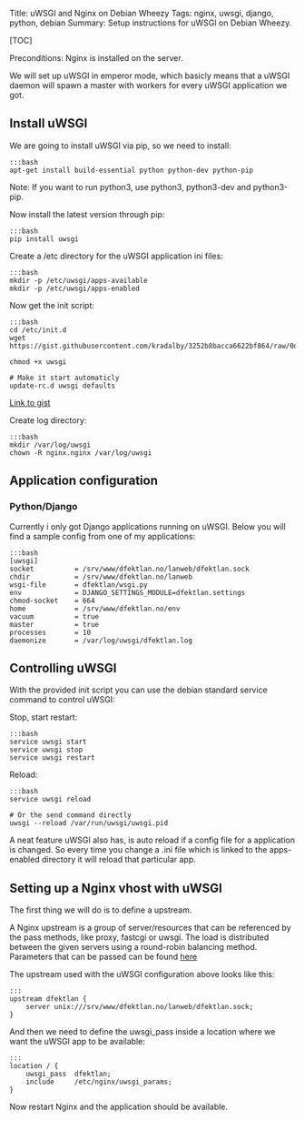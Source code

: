 Title: uWSGI and Nginx on Debian Wheezy
Tags: nginx, uwsgi, django, python, debian
Summary: Setup instructions for uWSGI on Debian Wheezy.

[TOC]


Preconditions: Nginx is installed on the server.

We will set up uWSGI in emperor mode, which basicly means that a uWSGI daemon will spawn a master with workers for every uWSGI application we got.


## Install uWSGI 
We are going to install uWSGI via pip, so we need to install:

    :::bash
    apt-get install build-essential python python-dev python-pip

Note: If you want to run python3, use python3, python3-dev and python3-pip.

Now install the latest version through pip:
    
    :::bash 
    pip install uwsgi

Create a /etc directory for the uWSGI application ini files:

    :::bash 
    mkdir -p /etc/uwsgi/apps-available
    mkdir -p /etc/uwsgi/apps-enabled

Now get the init script:

    :::bash
    cd /etc/init.d
    wget https://gist.githubusercontent.com/kradalby/3252b8bacca6622bf864/raw/0d6d2b034284a8256c646433782ee0217b04c437/uwsgi

    chmod +x uwsgi

    # Make it start automaticly
    update-rc.d uwsgi defaults

[Link to gist](https://gist.github.com/kradalby/3252b8bacca6622bf864)

Create log directory:
    
    :::bash
    mkdir /var/log/uwsgi
    chown -R nginx.nginx /var/log/uwsgi

## Application configuration

### Python/Django
Currently i only got Django applications running on uWSGI. Below you will find a sample config from one of my applications:

    :::bash
    [uwsgi]
    socket          = /srv/www/dfektlan.no/lanweb/dfektlan.sock
    chdir           = /srv/www/dfektlan.no/lanweb
    wsgi-file       = dfektlan/wsgi.py
    env             = DJANGO_SETTINGS_MODULE=dfektlan.settings
    chmod-socket    = 664
    home            = /srv/www/dfektlan.no/env
    vacuum          = true
    master          = true
    processes       = 10
    daemonize       = /var/log/uwsgi/dfektlan.log


## Controlling uWSGI

With the provided init script you can use the debian standard service command to control uWSGI:

Stop, start restart:

    :::bash
    service uwsgi start
    service uwsgi stop
    service uwsgi restart

Reload:
    
    :::bash
    service uwsgi reload

    # Or the send command directly
    uwsgi --reload /var/run/uwsgi/uwsgi.pid

A neat feature uWSGI also has, is auto reload if a config file for a application is changed. So every time you change a .ini file which is linked to the apps-enabled directory it will reload that particular app.


## Setting up a Nginx vhost with uWSGI
The first thing we will do is to define a upstream.

A Nginx upstream is a group of server/resources that can be referenced by the pass methods, like proxy, fastcgi or uwsgi.
The load is distributed between the given servers using a round-robin balancing method. Parameters that can be passed can be found [here](http://nginx.org/en/docs/http/ngx_http_upstream_module.html)

The upstream used with the uWSGI configuration above looks like this:

    :::
    upstream dfektlan {
        server unix:///srv/www/dfektlan.no/lanweb/dfektlan.sock;
    }


And then we need to define the uwsgi_pass inside a location where we want the uWSGI app to be available:

    :::
    location / {
        uwsgi_pass  dfektlan;
        include     /etc/nginx/uwsgi_params;
    }

Now restart Nginx and the application should be available.
